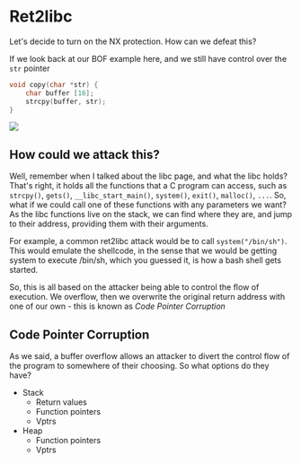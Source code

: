 # Ret2libc

Let's decide to turn on the NX protection. How can we defeat this?

If we look back at our BOF example here, and we still have control over the `str` pointer

```c
void copy(char *str) {
    char buffer [16];
    strcpy(buffer, str);
}
```

![](https://gblobscdn.gitbook.com/assets%2F-MGOhxJbNhi10jg9Cv-U%2F-MGPEw3CJxvZDRBg_NWA%2F-MGPKt3539vxTLdzF5k0%2Fbof.PNG?alt=media&token=546e8087-34ed-4fa3-9ae7-41b8e1c4b843)

## How could we attack this? <a id="how-could-we-attack-this"></a>

Well, remember when I talked about the libc page, and what the libc holds? That's right, it holds all the functions that a C program can access, such as `strcpy()`, `gets()`, `__libc_start_main()`, `system()`, `exit()`, `malloc()`, `...`. So, what if we could call one of these functions with any parameters we want? As the libc functions live on the stack, we can find where they are, and jump to their address, providing them with their arguments.

For example, a common ret2libc attack would be to call `system("/bin/sh")`. This would emulate the shellcode, in the sense that we would be getting system to execute /bin/sh, which you guessed it, is how a bash shell gets started.

So, this is all based on the attacker being able to control the flow of execution. We overflow, then we overwrite the original return address with one of our own - this is known as _Code Pointer Corruption_

## Code Pointer Corruption <a id="code-pointer-corruption"></a>

As we said, a buffer overflow allows an attacker to divert the control flow of the program to somewhere of their choosing. So what options do they have?

* Stack
  * Return values
  * Function pointers
  * Vptrs
* Heap
  * Function pointers
  * Vptrs

